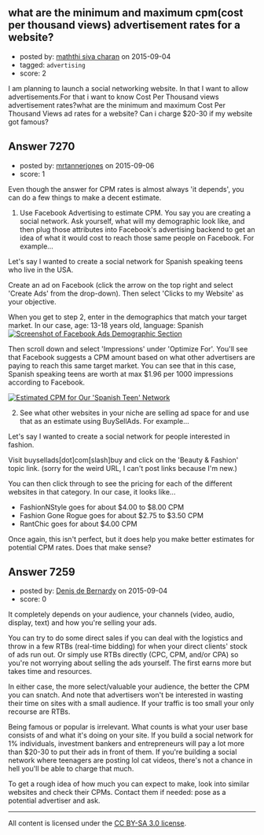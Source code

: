 ## what are the minimum and maximum cpm(cost per thousand views) advertisement rates for a website?

- posted by: [maththi siva charan](https://stackexchange.com/users/3362480/maththi-siva-charan) on 2015-09-04
- tagged: `advertising`
- score: 2

I am planning to launch a social networking website. In that I want to allow advertisements.For that i want to know Cost Per Thousand views advertisement rates?what are the minimum and maximum Cost Per Thousand Views ad rates for a website? Can i charge $20-30 if my website got famous?


## Answer 7270

- posted by: [mrtannerjones](https://stackexchange.com/users/1381328/mrtannerjones) on 2015-09-06
- score: 1

<p>Even though the answer for CPM rates is almost always 'it depends', you can do a few things to make a decent estimate.  </p>

<ol>
<li>Use Facebook Advertising to estimate CPM.  You say you are creating a social network.  Ask yourself, what will my demographic look like, and then plug those attributes into Facebook's advertising backend to get an idea of what it would cost to reach those same people on Facebook.  For example...</li>
</ol>

<p>Let's say I wanted to create a social network for Spanish speaking teens who live in the USA.  </p>

<p>Create an ad on Facebook (click the arrow on the top right and select 'Create Ads' from the drop-down).  Then select 'Clicks to my Website' as your objective. </p>

<p>When you get to step 2, enter in the demographics that match your target market.  In our case, age: 13-18 years old, language: Spanish
<a href="https://i.stack.imgur.com/4e2Q2.png" rel="nofollow noreferrer"><img src="https://i.stack.imgur.com/4e2Q2.png" alt="Screenshot of Facebook Ads Demographic Section"></a></p>

<p>Then scroll down and select 'Impressions' under 'Optimize For'.  You'll see that Facebook suggests a CPM amount based on what other advertisers are paying to reach this same target market. You can see that in this case, Spanish speaking teens are worth at max $1.96 per 1000 impressions according to Facebook.   </p>

<p><a href="https://i.stack.imgur.com/sc50F.png" rel="nofollow noreferrer"><img src="https://i.stack.imgur.com/sc50F.png" alt="Estimated CPM for Our &#39;Spanish Teen&#39; Network"></a></p>

<ol start="2">
<li>See what other websites in your niche are selling ad space for and use that as an estimate using BuySellAds.  For example...</li>
</ol>

<p>Let's say I wanted to create a social network for people interested in fashion.  </p>

<p>Visit buysellads[dot]com[slash]buy and click on the 'Beauty &amp; Fashion' topic link. (sorry for the weird URL, I can't post links because I'm new.)   </p>

<p>You can then click through to see the pricing for each of the different websites in that category.  In our case, it looks like...</p>

<ul>
<li>FashionNStyle goes for about $4.00 to $8.00 CPM</li>
<li>Fashion Gone Rogue goes for about $2.75 to $3.50 CPM</li>
<li>RantChic goes for about $4.00 CPM</li>
</ul>

<p>Once again, this isn't perfect, but it does help you make better estimates for potential CPM rates.  Does that make sense?</p>



## Answer 7259

- posted by: [Denis de Bernardy](https://stackexchange.com/users/182468/denis-de-bernardy) on 2015-09-04
- score: 0

It completely depends on your audience, your channels (video, audio, display, text) and how you're selling your ads.

You can try to do some direct sales if you can deal with the logistics and throw in a few RTBs (real-time bidding) for when your direct clients' stock of ads run out. Or simply use RTBs directly (CPC, CPM, and/or CPA) so you're not worrying about selling the ads yourself. The first earns more but takes time and resources.

In either case, the more select/valuable your audience, the better the CPM you can snatch. And note that advertisers won't be interested in wasting their time on sites with a small audience. If your traffic is too small your only recourse are RTBs.

Being famous or popular is irrelevant. What counts is what your user base consists of and what it's doing on your site. If you build a social network for 1% individuals, investment bankers and entrepreneurs will pay a lot more than $20-30 to put their ads in front of them. If you're building a social network where teenagers are posting lol cat videos, there's not a chance in hell you'll be able to charge that much.

To get a rough idea of how much you can expect to make, look into similar websites and check their CPMs. Contact them if needed: pose as a potential advertiser and ask.



---

All content is licensed under the [CC BY-SA 3.0 license](https://creativecommons.org/licenses/by-sa/3.0/).
